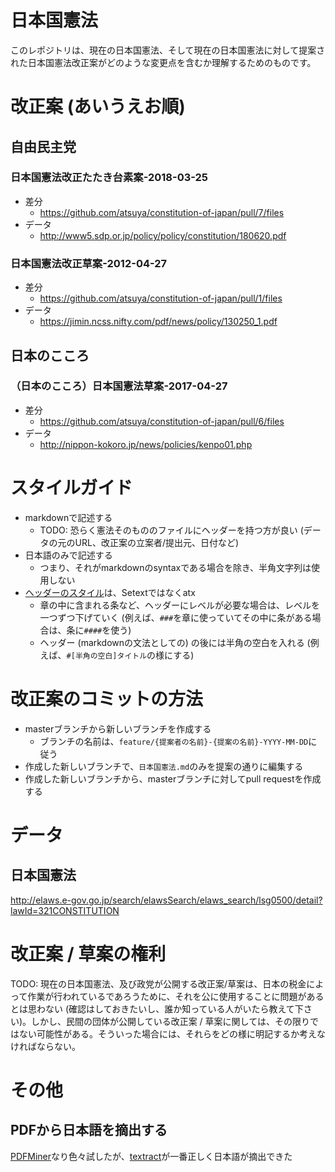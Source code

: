 # 日本国憲法

このレポジトリは、現在の日本国憲法、そして現在の日本国憲法に対して提案された日本国憲法改正案がどのような変更点を含むか理解するためのものです。


# 改正案 (あいうえお順)

## 自由民主党

### 日本国憲法改正たたき台素案-2018-03-25

- 差分
  - https://github.com/atsuya/constitution-of-japan/pull/7/files
- データ
  - http://www5.sdp.or.jp/policy/policy/constitution/180620.pdf

### 日本国憲法改正草案-2012-04-27

- 差分
  - https://github.com/atsuya/constitution-of-japan/pull/1/files
- データ
  - https://jimin.ncss.nifty.com/pdf/news/policy/130250_1.pdf

## 日本のこころ

### （日本のこころ）日本国憲法草案-2017-04-27

- 差分
  - https://github.com/atsuya/constitution-of-japan/pull/6/files
- データ
  - http://nippon-kokoro.jp/news/policies/kenpo01.php


# スタイルガイド

- markdownで記述する
  - TODO: 恐らく憲法そのもののファイルにヘッダーを持つ方が良い (データの元のURL、改正案の立案者/提出元、日付など)
- 日本語のみで記述する
  - つまり、それがmarkdownのsyntaxである場合を除き、半角文字列は使用しない
- [ヘッダーのスタイル](https://daringfireball.net/projects/markdown/syntax#header)は、Setextではなくatx
  - 章の中に含まれる条など、ヘッダーにレベルが必要な場合は、レベルを一つずつ下げていく (例えば、`###`を章に使っていてその中に条がある場合は、条に`####`を使う)
  - ヘッダー (markdownの文法としての) の後には半角の空白を入れる (例えば、`#[半角の空白]タイトル`の様にする)


# 改正案のコミットの方法

- masterブランチから新しいブランチを作成する
  - ブランチの名前は、``feature/{提案者の名前}-{提案の名前}-YYYY-MM-DD``に従う
- 作成した新しいブランチで、``日本国憲法.md``のみを提案の通りに編集する
- 作成した新しいブランチから、masterブランチに対してpull requestを作成する


# データ

## 日本国憲法

http://elaws.e-gov.go.jp/search/elawsSearch/elaws_search/lsg0500/detail?lawId=321CONSTITUTION


# 改正案 / 草案の権利

TODO: 現在の日本国憲法、及び政党が公開する改正案/草案は、日本の税金によって作業が行われているであろうために、それを公に使用することに問題があるとは思わない (確認はしておきたいし、誰か知っている人がいたら教えて下さい)。しかし、民間の団体が公開している改正案 / 草案に関しては、その限りではない可能性がある。そういった場合には、それらをどの様に明記するか考えなければならない。


# その他

## PDFから日本語を摘出する

[PDFMiner](https://github.com/euske/pdfminer)なり色々試したが、[textract](https://github.com/dbashford/textract)が一番正しく日本語が摘出できた
